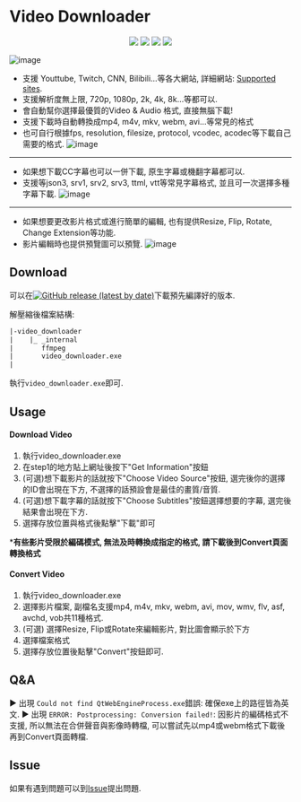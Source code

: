 # Video Downloader

<p align="center">

<img src="https://img.shields.io/badge/made%20by-Alone-blue.svg" >

<img src="https://img.shields.io/badge/python-3.11.9-green.svg">
  
<img src="https://img.shields.io/badge/license-GPL3.0-green.svg">
 
<img src="https://badges.frapsoft.com/os/v1/open-source.svg?v=103" >

</p>

![image](https://github.com/user-attachments/assets/6da709e7-0c95-41a3-9fa5-38bb2322fdf9)
- 支援 Youttube, Twitch, CNN, Bilibili...等各大網站, 詳細網站: [Supported sites](https://github.com/yt-dlp/yt-dlp/blob/2024.07.16/supportedsites.md).
- 支援解析度無上限, 720p, 1080p, 2k, 4k, 8k...等都可以.
- 會自動幫你選擇最優質的Video & Audio 格式, 直接無腦下載!
- 支援下載時自動轉換成mp4, m4v, mkv, webm, avi...等常見的格式
- 也可自行根據fps, resolution, filesize, protocol, vcodec, acodec等下載自己需要的格式.
![image](https://github.com/user-attachments/assets/9e24ff40-d984-43e8-a48a-0c21957c58c2)

---
- 如果想下載CC字幕也可以一併下載, 原生字幕或機翻字幕都可以.
- 支援等json3, srv1, srv2, srv3, ttml, vtt等常見字幕格式, 並且可一次選擇多種字幕下載.
![image](https://github.com/user-attachments/assets/a718e73d-991e-4c9d-b076-1522322a300c)

---

- 如果想要更改影片格式或進行簡單的編輯, 也有提供Resize, Flip, Rotate, Change Extension等功能.
- 影片編輯時也提供預覽圖可以預覽.
![image](https://github.com/user-attachments/assets/782d08f7-acb0-4155-ab7f-d1159e00d319)

## Download
可以在[![GitHub release (latest by date)](https://img.shields.io/github/v/release/Alone/video_downloader)](https://github.com/Alone/video_downloader/releases/latest)下載預先編譯好的版本.

解壓縮後檔案結構:
```tex
|-video_downloader
|    |_ _internal
|       ffmpeg
|       video_downloader.exe
|
```
執行`video_downloader.exe`即可.

## Usage
#### Download Video
1. 執行video_downloader.exe
2. 在step1的地方貼上網址後按下"Get Information"按鈕
3. (可選)想下載影片的話就按下"Choose Video Source"按鈕, 選完後你的選擇的ID會出現在下方, 不選擇的話預設會是最佳的畫質/音質.
4. (可選)想下載字幕的話就按下"Choose Subtitles"按鈕選擇想要的字幕, 選完後結果會出現在下方.
5. 選擇存放位置與格式後點擊"下載"即可

***有些影片受限於編碼模式, 無法及時轉換成指定的格式, 請下載後到Convert頁面轉換格式**

#### Convert Video
1. 執行video_downloader.exe
2. 選擇影片檔案, 副檔名支援mp4, m4v, mkv, webm, avi, mov, wmv, flv, asf, avchd, vob共11種格式.
3. (可選) 選擇Resize, Flip或Rotate來編輯影片, 對比圖會顯示於下方
4. 選擇檔案格式
5. 選擇存放位置後點擊"Convert"按鈕即可.

## Q&A
▶ 出現 `Could not find QtWebEngineProcess.exe`錯誤: 確保exe上的路徑皆為英文.
▶ 出現 `ERROR: Postprocessing: Conversion failed!`: 因影片的編碼格式不支援, 所以無法在合併聲音與影像時轉檔, 可以嘗試先以mp4或webm格式下載後再到Convert頁面轉檔.

## Issue
如果有遇到問題可以到[Issue](https://github.com/Alone0506/video_downloader/issues)提出問題.
